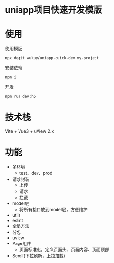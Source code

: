 # uniapp项目快速开发模版
# 使用
使用模版
```bash
npx degit wukuy/uniapp-quick-dev my-project
```
安装依赖
```bash
npm i
```

开发
```bash
npm run dev:h5
```

# 技术栈
 Vite + Vue3 + uView 2.x

# 功能
+ 多环境
    + test、dev、prod
+ 请求封装
    + 上传
    + 请求
    + 拦截
+ model层
    + 将所有接口放到model层，方便维护
+ utils
+ eslint
+ 全局方法
+ 分包
+ uview
+ Page组件
    + 页面标准化，定义页面头、页面内容、页面顶部
+ Scroll(下拉刷新，上拉加载)
